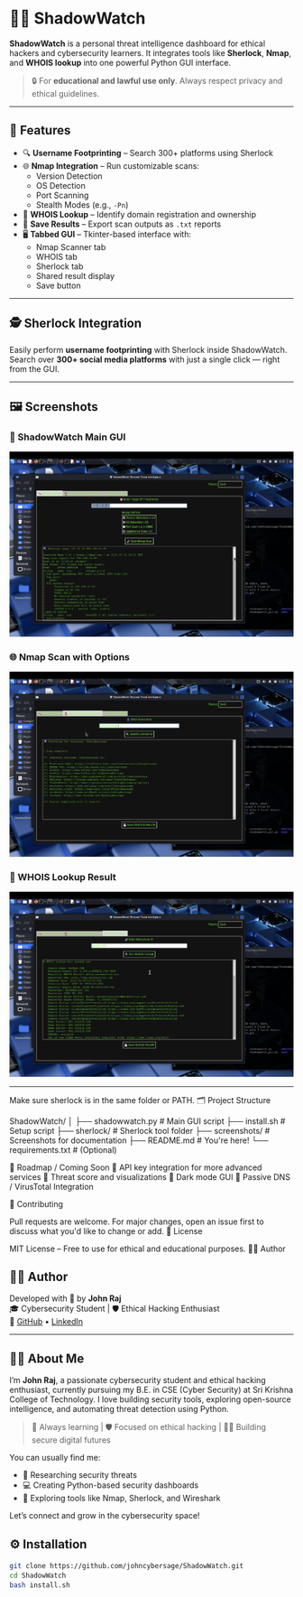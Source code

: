 # 🕵️‍♂️ ShadowWatch

**ShadowWatch** is a personal threat intelligence dashboard for ethical hackers and cybersecurity learners. It integrates tools like **Sherlock**, **Nmap**, and **WHOIS lookup** into one powerful Python GUI interface.

> 🔒 For **educational and lawful use only**. Always respect privacy and ethical guidelines.

---

## 🚀 Features

- 🔍 **Username Footprinting** – Search 300+ platforms using Sherlock
- 🌐 **Nmap Integration** – Run customizable scans:
  - Version Detection
  - OS Detection
  - Port Scanning
  - Stealth Modes (e.g., `-Pn`)
- 📛 **WHOIS Lookup** – Identify domain registration and ownership
- 💾 **Save Results** – Export scan outputs as `.txt` reports
- 🖥️ **Tabbed GUI** – Tkinter-based interface with:
  - Nmap Scanner tab
  - WHOIS tab
  - Sherlock tab
  - Shared result display
  - Save button

---

## 🕵️ Sherlock Integration

Easily perform **username footprinting** with Sherlock inside ShadowWatch.  
Search over **300+ social media platforms** with just a single click — right from the GUI.

---

## 🖼️ Screenshots

### 🔧 ShadowWatch Main GUI
![Main GUI](screenshots/gui_main.png)

### 🌐 Nmap Scan with Options
![sherlock Scan](screenshots/nmap_scan.png)

### 📛 WHOIS Lookup Result
![WHOIS Result](screenshots/whois_lookup.png)

---

Make sure sherlock is in the same folder or PATH.
🗂️ Project Structure

ShadowWatch/
│
├── shadowwatch.py        # Main GUI script
├── install.sh            # Setup script
├── sherlock/             # Sherlock tool folder
├── screenshots/          # Screenshots for documentation
├── README.md             # You're here!
└── requirements.txt      # (Optional)

🎯 Roadmap / Coming Soon
    🔑 API key integration for more advanced services
    🧠 Threat score and visualizations
    🌙 Dark mode GUI
    📡 Passive DNS / VirusTotal Integration

🤝 Contributing

Pull requests are welcome. For major changes, open an issue first to discuss what you'd like to change or add.
📜 License

MIT License – Free to use for ethical and educational purposes.
🙋‍♂️ Author

## 🙋‍♂️ Author

Developed with 🖤 by **John Raj**  
🎓 Cybersecurity Student | 🛡️ Ethical Hacking Enthusiast  
🔗 [GitHub](https://github.com/johncybersage) • [LinkedIn](https://www.linkedin.com/in/your-link)

---

## 👨‍💻 About Me

I’m **John Raj**, a passionate cybersecurity student and ethical hacking enthusiast, currently pursuing my B.E. in CSE (Cyber Security) at Sri Krishna College of Technology. I love building security tools, exploring open-source intelligence, and automating threat detection using Python.

> 🚀 Always learning | 🛡️ Focused on ethical hacking | 👨‍💻 Building secure digital futures

You can usually find me:
- 🧠 Researching security threats  
- 💻 Creating Python-based security dashboards  
- 🔗 Exploring tools like Nmap, Sherlock, and Wireshark

Let’s connect and grow in the cybersecurity space!


## ⚙️ Installation

```bash
git clone https://github.com/johncybersage/ShadowWatch.git
cd ShadowWatch
bash install.sh
